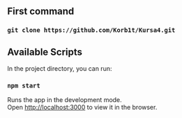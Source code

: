 ## First command 

### `git clone https://github.com/Korb1t/Kursa4.git`

## Available Scripts

In the project directory, you can run:

### `npm start`

Runs the app in the development mode.<br>
Open [http://localhost:3000](http://localhost:3000) to view it in the browser.

